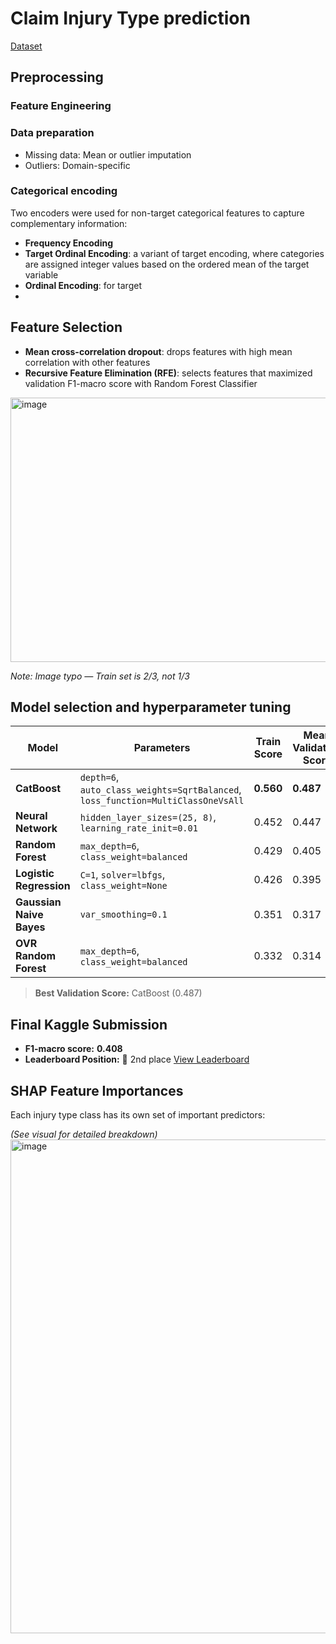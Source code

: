 # Claim Injury Type prediction 

[Dataset](https://www.kaggle.com/competitions/to-grant-or-not-to-grant/data) 

## Preprocessing 
### Feature Engineering
### Data preparation  
- Missing data: Mean or outlier imputation 
- Outliers: Domain-specific  
### Categorical encoding 
Two encoders were used for non-target categorical features to capture complementary information:
- **Frequency Encoding**
- **Target Ordinal Encoding**: a variant of target encoding, where categories are assigned integer values based on the ordered mean of the target variable 
- **Ordinal Encoding**: for target
- 
## Feature Selection 

- **Mean cross-correlation dropout**: drops features with high mean correlation with other features 
- **Recursive Feature Elimination (RFE)**: selects features that maximized validation F1-macro score with Random Forest Classifier 

<img width="1181" height="423" alt="image" src="https://github.com/user-attachments/assets/167f98f8-ddab-46b4-bec3-cde2278412e4" />

*Note: Image typo — Train set is 2/3, not 1/3*

## Model selection and hyperparameter tuning 
| **Model**                | **Parameters**                                                                   | **Train Score** | **Mean Validation Score** |
| ------------------------ | -------------------------------------------------------------------------------- | --------------- | -------------------- |
| **CatBoost**             | `depth=6`, `auto_class_weights=SqrtBalanced`, `loss_function=MultiClassOneVsAll` | **0.560**       | **0.487**            |
| **Neural Network**       | `hidden_layer_sizes=(25, 8)`, `learning_rate_init=0.01`                          | 0.452           | 0.447                |
| **Random Forest**        | `max_depth=6`, `class_weight=balanced`                                           | 0.429           | 0.405                |
| **Logistic Regression**  | `C=1`, `solver=lbfgs`, `class_weight=None`                                       | 0.426           | 0.395                |
| **Gaussian Naive Bayes** | `var_smoothing=0.1`                                                              | 0.351           | 0.317                |
| **OVR Random Forest**    | `max_depth=6`, `class_weight=balanced`                                           | 0.332           | 0.314                |

> **Best Validation Score:** CatBoost (0.487)

## Final Kaggle Submission

* **F1-macro score:** **0.408**
* **Leaderboard Position:** 🥈 2nd place
  [View Leaderboard](https://www.kaggle.com/competitions/to-grant-or-not-to-grant/leaderboard)


## SHAP Feature Importances

Each injury type class has its own set of important predictors:

*(See visual for detailed breakdown)*
<img width="958" height="790" alt="image" src="https://github.com/user-attachments/assets/9618c66f-3649-4200-a551-54b1689ec88a" />
